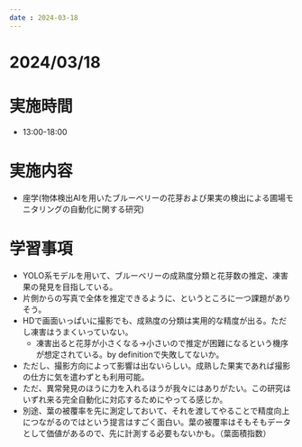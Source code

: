 ```yaml
---
date : 2024-03-18
---
```


# 2024/03/18

# 実施時間
- 13:00-18:00

# 実施内容
- 座学(物体検出AIを用いたブルーベリーの花芽および果実の検出による圃場モニタリングの自動化に関する研究)

# 学習事項
- YOLO系モデルを用いて、ブルーベリーの成熟度分類と花芽数の推定、凍害果の発見を目指している。
- 片側からの写真で全体を推定できるように、というところに一つ課題がありそう。
- HDで画面いっぱいに撮影でも、成熟度の分類は実用的な精度が出る。ただし凍害はうまくいっていない。
    - 凍害出ると花芽が小さくなる→小さいので推定が困難になるという機序が想定されている。by definitionで失敗してないか。
- ただし、撮影方向によって影響は出ないらしい。成熟した果実であれば撮影の仕方に気を遣わずとも利用可能。
- ただ、異常発見のほうに力を入れるほうが我々にはありがたい。この研究はいずれ来る完全自動化に対応するためにやってる感じか。
- 別途、葉の被覆率を先に測定しておいて、それを渡してやることで精度向上につながるのではという提言はすごく面白い。葉の被覆率はそもそもデータとして価値があるので、先に計測する必要もないかも。（葉面積指数）